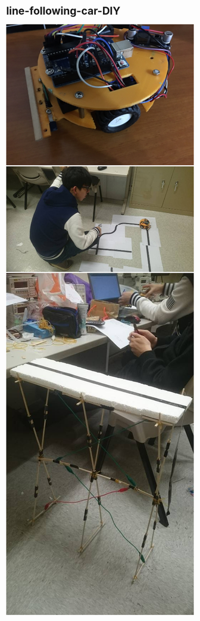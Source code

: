# line-following-car-DIY
![image alt text](image5.JPG)
![image alt text](1918368_10153516847542896_8617226785628873455_n.jpg)
![image alt text](1936977_10153516847292896_2048964738819881549_n.jpg)

